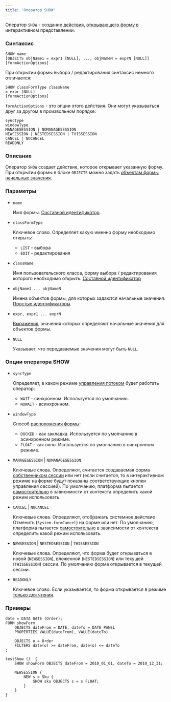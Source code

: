 ```yaml
---
title: 'Оператор SHOW'
---
```


Оператор `SHOW` - создание [действия](Actions.md), [открывающего форму](In_an_interactive_view_SHOW_DIALOG.md) в интерактивном представлении. 

### Синтаксис

```
SHOW name 
[OBJECTS objName1 = expr1 [NULL], ..., objNameN = exprN [NULL]]
[formActionOptions] 
```

При открытии формы выбора / редактирования синтаксис немного отличается:

```
SHOW classFormType className
= expr [NULL]
[formActionOptions] 
```

`formActionOptions` - это опции этого действия. Они могут указываться друг за другом в произвольном порядке:

```
syncType
windowType
MANAGESESSION | NOMANAGESESSION
NEWSESSION | NESTEDSESSION | THISSESSION
CANCEL | NOCANCEL
READONLY
```

### Описание

Оператор `SHOW` создает действие, которое открывает указанную форму. При открытии формы в блоке `OBJECTS` можно задать [объектам формы](Form_structure.md) [начальные значения](Open_form.md#params).

### Параметры

- `name`

    Имя формы. [Составной идентификатор](IDs.md#cid).

- `classFormType`

    Ключевое слово. Определяет какую именно форму необходимо открыть:

    - `LIST` - выбора
    - `EDIT` - редактирования

- `className`

    Имя пользовательского класса, форму выбора / редактирования которого необходимо открыть. [Составной идентификатор](IDs.md#cid)

- `objName1 ... objNameN`

    Имена объектов формы, для которых задаются начальные значения. [Простые идентификаторы](IDs.md#id).

- `expr, expr1 ... exprN`

    [Выражения](Expression.md), значения которых определяют начальные значения для объектов формы.

- `NULL`

    Указывает, что передаваемые значения могут быть `NULL`.

### Опции оператора SHOW

- `syncType`

    Определяет, в каком режиме [управления потоком](In_an_interactive_view_SHOW_DIALOG.md#flow) будет работать оператор:

    -   `WAIT` - синхронном. Используется по умолчанию.
    -   `NOWAIT` - асинхронном.

- `windowType`

    Способ [расположения формы](In_an_interactive_view_SHOW_DIALOG.md#location):

    -   `DOCKED` - как закладка. Используется по умолчанию в асинхронном режиме.
    -   `FLOAT` -  как окно. Используется по умолчанию в синхронном режиме.

- `MANAGESESSION` | `NOMANAGESESSION`

    Ключевые слова. Определяют, считается создаваемая форма [собственником сессии](Interactive_view.md) или нет (если считается, то в интерактивном режиме на форме будут показаны соответствующие кнопки управления сессией). По умолчанию, платформа пытается [самостоятельно](Interactive_view.md#sysactions) в зависимости от контекста определить какой режим использовать.

- `CANCEL` | `NOCANCEL`

    Ключевые слова. Определяют, отображать системное действие Отменить (`System.formCancel`) на форме или нет. По умолчанию, платформа пытается [самостоятельно](Interactive_view.md#sysactions) в зависимости от контекста определить какой режим использовать.

- `NEWSESSION` | `NESTEDSESSION` | `THISSESSION`

    Ключевые слова. Определяют, что форма будет открываться в новой (`NEWSESSION`), вложенной (`NESTEDSESSION`) или текущей (`THISSESSION`) сессии. По умолчанию форма открывается в текущей сессии.

- `READONLY`

    Ключевое слово. Если указывается, то форма открывается в режиме [только для чтения](In_an_interactive_view_SHOW_DIALOG.md#extra).

### Примеры

```lsf
date = DATA DATE (Order);
FORM showForm
    OBJECTS dateFrom = DATE, dateTo = DATE PANEL
    PROPERTIES VALUE(dateFrom), VALUE(dateTo)

    OBJECTS o = Order
    FILTERS date(o) >= dateFrom, date(o) <= dateTo
;

testShow ()  {
    SHOW showForm OBJECTS dateFrom = 2010_01_01, dateTo = 2010_12_31;

    NEWSESSION {
        NEW s = Sku {
            SHOW sku OBJECTS s = s FLOAT;
        }
    }
}
```
